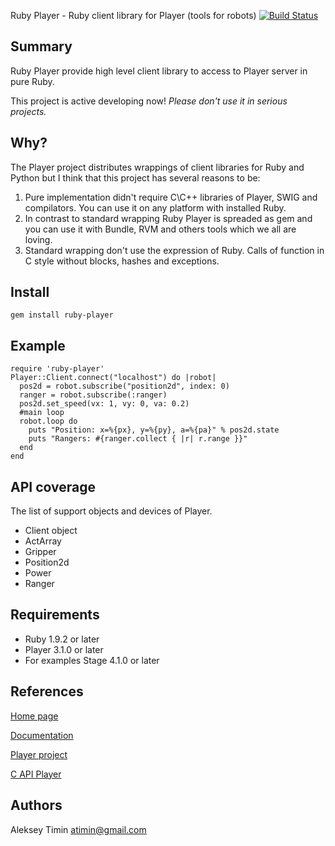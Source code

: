 Ruby Player - Ruby client library for Player (tools for robots) [![Build Status](https://secure.travis-ci.org/flipback/ruby-player.png)](http://travis-ci.org/flipback/ruby-player)

Summary
-------------------------------------
Ruby Player provide high level client library to access to Player server in pure Ruby.

This project is active developing now! *Please don't use it in serious projects.*

Why?
-------------------------------------
The Player project distributes wrappings of client libraries for Ruby and Python but I think that this project has several reasons to be:

1. Pure implementation didn't require C\C++ libraries of Player, SWIG and compilators. You can use it on any platform with installed Ruby.
2. In contrast to standard wrapping Ruby Player is spreaded as gem and you can use it with Bundle, RVM and others tools which we all are loving.
3. Standard wrapping don't use the expression of Ruby. Calls of function in C style without blocks, hashes and exceptions. 

Install
-------------------------------------

`gem install ruby-player`

Example
-------------------------------------

    require 'ruby-player'
    Player::Client.connect("localhost") do |robot|
      pos2d = robot.subscribe("position2d", index: 0)
      ranger = robot.subscribe(:ranger)
      pos2d.set_speed(vx: 1, vy: 0, va: 0.2)
      #main loop
      robot.loop do
        puts "Position: x=%{px}, y=%{py}, a=%{pa}" % pos2d.state
        puts "Rangers: #{ranger.collect { |r| r.range }}"
      end
    end

API coverage 
-------------------------------------
The list of support objects and devices of Player.

* Client object
* ActArray
* Gripper
* Position2d
* Power
* Ranger


Requirements
-------------------------------------

* Ruby 1.9.2 or later 
* Player 3.1.0 or later
* For examples Stage 4.1.0 or later

References
-------------------------------------

[Home page](http://www.github.com/flipback/ruby-player)

[Documentation](http://rubydoc.info/gems/ruby-player/)

[Player project](http://playerstage.sourceforge.net/)

[C API Player](http://playerstage.sourceforge.net/doc/Player-3.0.2/player/group__player__clientlib__libplayerc.html)

Authors
-------------------------------------

Aleksey Timin <atimin@gmail.com>
